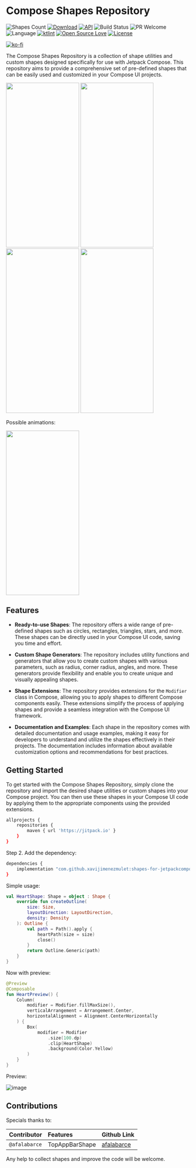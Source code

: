# Compose Shapes Repository

![Shapes Count](https://img.shields.io/badge/Shapes%20Count-+54-blue)
[![Download](https://jitpack.io/v/xavijimenezmulet/shapes-for-jetpackcompose.svg)](https://jitpack.io/#xavijimenezmulet/shapes-for-jetpackcompose)
[![API](https://img.shields.io/badge/API-26%2B-brightgreen.svg?style=flat)](https://android-arsenal.com/api?level=26)
![Build Status](https://github.com/Dhaval2404/ImagePicker/workflows/Build/badge.svg)
![PR Welcome](https://camo.githubusercontent.com/b0ad703a46e8b249ef2a969ab95b2cb361a2866ecb8fe18495a2229f5847102d/68747470733a2f2f696d672e736869656c64732e696f2f62616467652f5052732d77656c636f6d652d627269676874677265656e2e737667)
![Language](https://img.shields.io/badge/language-Kotlin-orange.svg)
[![ktlint](https://img.shields.io/badge/code%20style-%E2%9D%A4-FF4081.svg)](https://ktlint.github.io/)
[![Open Source Love](https://badges.frapsoft.com/os/v1/open-source.svg?v=102)](https://opensource.org/licenses/Apache-2.0)
[![License](https://img.shields.io/badge/license-Apache%202.0-blue.svg)](https://github.com/xavijimenezmulet/SnackBar/blob/main/LICENSE)

[![ko-fi](https://www.ko-fi.com/img/githubbutton_sm.svg)](https://ko-fi.com/xavijimenez)

The Compose Shapes Repository is a collection of shape utilities and custom shapes designed specifically for use with Jetpack Compose. This repository aims to provide a comprehensive set of pre-defined shapes that can be easily used and customized in your Compose UI projects.

<img src="https://github.com/xavijimenezmulet/shapes-for-jetpackcompose/assets/44567433/88f9d932-6892-439e-b81e-8489008b8859" width="200" height="450"/> <img src="https://github.com/xavijimenezmulet/shapes-for-jetpackcompose/assets/44567433/0764d8ff-9452-498a-a4d4-22e665783174" width="200" height="450"/> <img src="https://github.com/xavijimenezmulet/shapes-for-jetpackcompose/assets/44567433/ec49cdbf-52a1-4a17-88be-35f6a2f2a2d8" width="200" height="450"/> <img src="https://github.com/xavijimenezmulet/shapes-for-jetpackcompose/assets/44567433/f4374f4a-ad94-4bd6-9768-531667e463eb" width="200" height="450"/>

Possible animations: 

<img src="https://github.com/xavijimenezmulet/shapes-for-jetpackcompose/assets/44567433/1f4c9fce-0d35-4c9a-9dfe-ba272cf8c28b" width="200" height="450"/>

## Features

- **Ready-to-use Shapes**: The repository offers a wide range of pre-defined shapes such as circles, rectangles, triangles, stars, and more. These shapes can be directly used in your Compose UI code, saving you time and effort.

- **Custom Shape Generators**: The repository includes utility functions and generators that allow you to create custom shapes with various parameters, such as radius, corner radius, angles, and more. These generators provide flexibility and enable you to create unique and visually appealing shapes.

- **Shape Extensions**: The repository provides extensions for the `Modifier` class in Compose, allowing you to apply shapes to different Compose components easily. These extensions simplify the process of applying shapes and provide a seamless integration with the Compose UI framework.

- **Documentation and Examples**: Each shape in the repository comes with detailed documentation and usage examples, making it easy for developers to understand and utilize the shapes effectively in their projects. The documentation includes information about available customization options and recommendations for best practices.

## Getting Started

To get started with the Compose Shapes Repository, simply clone the repository and import the desired shape utilities or custom shapes into your Compose project. You can then use these shapes in your Compose UI code by applying them to the appropriate components using the provided extensions.

```bash
allprojects {
	repositories {
		maven { url 'https://jitpack.io' }
	}
}
```

Step 2. Add the dependency:

```bash
dependencies {
	implementation "com.github.xavijimenezmulet:shapes-for-jetpackcompose:$latest_version"
}
```

Simple usage:

```kotlin
val HeartShape: Shape = object : Shape {
    override fun createOutline(
        size: Size,
        layoutDirection: LayoutDirection,
        density: Density
    ): Outline {
        val path = Path().apply {
            heartPath(size = size)
            close()
        }
        return Outline.Generic(path)
    }
}
```

Now with preview:

```kotlin
@Preview
@Composable
fun HeartPreview() {
    Column(
        modifier = Modifier.fillMaxSize(),
        verticalArrangement = Arrangement.Center,
        horizontalAlignment = Alignment.CenterHorizontally
    ) {
        Box(
            modifier = Modifier
                .size(100.dp)
                .clip(HeartShape)
                .background(Color.Yellow)
        )
    }
}
```

Preview:

![image](https://github.com/xavijimenezmulet/shapes-for-jetpackcompose/assets/44567433/e3d4b69a-7dc7-4c9a-aff5-f9e4d04aa5d6)

## Contributions

Specials thanks to:

| Contributor | Features | Github Link |
| :---         |     :---      |          :--- |
| `@afalabarce`   | TopAppBarShape     | [afalabarce](https://github.com/afalabarce)    |

Any help to collect shapes and improve the code will be welcome.
